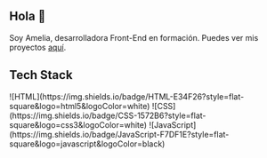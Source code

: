 ## Hola 👋
Soy Amelia, desarrolladora Front-End en formación. Puedes ver mis proyectos [aquí](https:).

## Tech Stack
<picture>
  ![HTML](https://img.shields.io/badge/HTML-E34F26?style=flat-square&logo=html5&logoColor=white)
  <picture/>
<picture>
  ![CSS](https://img.shields.io/badge/CSS-1572B6?style=flat-square&logo=css3&logoColor=white)
  <picture/>
<picture>
  ![JavaScript](https://img.shields.io/badge/JavaScript-F7DF1E?style=flat-square&logo=javascript&logoColor=black)
  <picture/>







